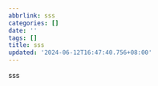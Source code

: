 ```yaml
---
abbrlink: sss
categories: []
date: ''
tags: []
title: sss
updated: '2024-06-12T16:47:40.756+08:00'
---
```

sss
